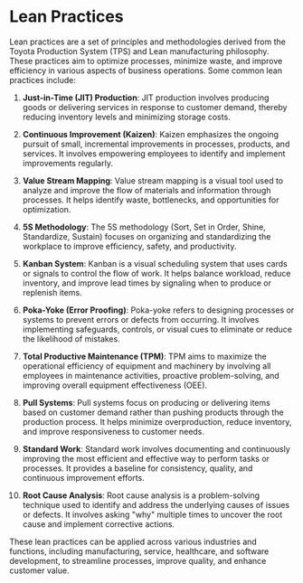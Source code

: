 # Lean Practices

Lean practices are a set of principles and methodologies derived from the Toyota Production System (TPS) and Lean manufacturing philosophy. These practices aim to optimize processes, minimize waste, and improve efficiency in various aspects of business operations. Some common lean practices include:

1. **Just-in-Time (JIT) Production**: JIT production involves producing goods or delivering services in response to customer demand, thereby reducing inventory levels and minimizing storage costs.

2. **Continuous Improvement (Kaizen)**: Kaizen emphasizes the ongoing pursuit of small, incremental improvements in processes, products, and services. It involves empowering employees to identify and implement improvements regularly.

3. **Value Stream Mapping**: Value stream mapping is a visual tool used to analyze and improve the flow of materials and information through processes. It helps identify waste, bottlenecks, and opportunities for optimization.

4. **5S Methodology**: The 5S methodology (Sort, Set in Order, Shine, Standardize, Sustain) focuses on organizing and standardizing the workplace to improve efficiency, safety, and productivity.

5. **Kanban System**: Kanban is a visual scheduling system that uses cards or signals to control the flow of work. It helps balance workload, reduce inventory, and improve lead times by signaling when to produce or replenish items.

6. **Poka-Yoke (Error Proofing)**: Poka-yoke refers to designing processes or systems to prevent errors or defects from occurring. It involves implementing safeguards, controls, or visual cues to eliminate or reduce the likelihood of mistakes.

7. **Total Productive Maintenance (TPM)**: TPM aims to maximize the operational efficiency of equipment and machinery by involving all employees in maintenance activities, proactive problem-solving, and improving overall equipment effectiveness (OEE).

8. **Pull Systems**: Pull systems focus on producing or delivering items based on customer demand rather than pushing products through the production process. It helps minimize overproduction, reduce inventory, and improve responsiveness to customer needs.

9. **Standard Work**: Standard work involves documenting and continuously improving the most efficient and effective way to perform tasks or processes. It provides a baseline for consistency, quality, and continuous improvement efforts.

10. **Root Cause Analysis**: Root cause analysis is a problem-solving technique used to identify and address the underlying causes of issues or defects. It involves asking "why" multiple times to uncover the root cause and implement corrective actions.

These lean practices can be applied across various industries and functions, including manufacturing, service, healthcare, and software development, to streamline processes, improve quality, and enhance customer value.
